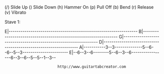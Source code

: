 (/) Slide Up  (\) Slide Down  (h) Hammer On  (p) Pull Off  (b) Bend (r) Release (v) Vibrato

Stave 1:

E|-----------------------------------------------------------------
B|-----------------------------------------------------------------
G|-----------------------------------------------------------------
D|-----------------------------------------------------------------
A|-----------3--3--------------5--6--6--5--3-----------------------
E|--6--3--6--------5--6--3--6-----------------6--3--6--5--5--1--3--

							http://www.guitartabcreator.com
